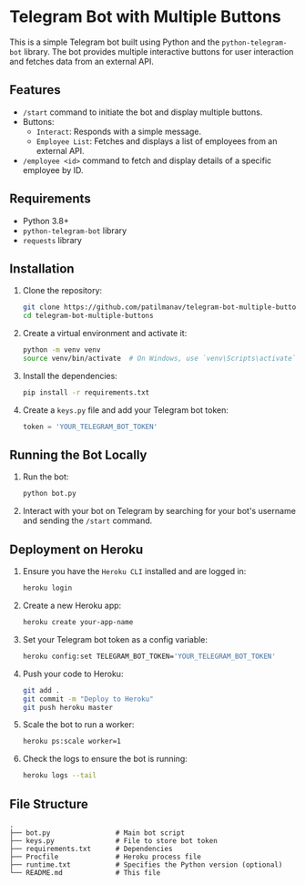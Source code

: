 # Telegram Bot with Multiple Buttons

This is a simple Telegram bot built using Python and the `python-telegram-bot` library. The bot provides multiple interactive buttons for user interaction and fetches data from an external API.

## Features

- `/start` command to initiate the bot and display multiple buttons.
- Buttons:
  - `Interact`: Responds with a simple message.
  - `Employee List`: Fetches and displays a list of employees from an external API.
- `/employee <id>` command to fetch and display details of a specific employee by ID.

## Requirements

- Python 3.8+
- `python-telegram-bot` library
- `requests` library

## Installation

1. Clone the repository:
    ```bash
    git clone https://github.com/patilmanav/telegram-bot-multiple-buttons.git
    cd telegram-bot-multiple-buttons
    ```

2. Create a virtual environment and activate it:
    ```bash
    python -m venv venv
    source venv/bin/activate  # On Windows, use `venv\Scripts\activate`
    ```

3. Install the dependencies:
    ```bash
    pip install -r requirements.txt
    ```

4. Create a `keys.py` file and add your Telegram bot token:
    ```python
    token = 'YOUR_TELEGRAM_BOT_TOKEN'
    ```

## Running the Bot Locally

1. Run the bot:
    ```bash
    python bot.py
    ```

2. Interact with your bot on Telegram by searching for your bot's username and sending the `/start` command.

## Deployment on Heroku

1. Ensure you have the `Heroku CLI` installed and are logged in:
    ```bash
    heroku login
    ```

2. Create a new Heroku app:
    ```bash
    heroku create your-app-name
    ```

3. Set your Telegram bot token as a config variable:
    ```bash
    heroku config:set TELEGRAM_BOT_TOKEN='YOUR_TELEGRAM_BOT_TOKEN'
    ```

4. Push your code to Heroku:
    ```bash
    git add .
    git commit -m "Deploy to Heroku"
    git push heroku master
    ```

5. Scale the bot to run a worker:
    ```bash
    heroku ps:scale worker=1
    ```

6. Check the logs to ensure the bot is running:
    ```bash
    heroku logs --tail
    ```

## File Structure

```plaintext
.
├── bot.py                # Main bot script
├── keys.py               # File to store bot token
├── requirements.txt      # Dependencies
├── Procfile              # Heroku process file
├── runtime.txt           # Specifies the Python version (optional)
└── README.md             # This file
